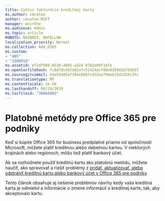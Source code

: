 ```yaml
---
title: Cyklus fakturácie kreditnej karty
ms.author: cmcatee
author: cmcatee-MSFT
manager: mnirkhe
ms.audience: Admin
ms.topic: article
ROBOTS: NOINDEX, NOFOLLOW
localization_priority: Normal
ms.collection: Adm_O365
ms.custom:
- "485"
- "1500018"
ms.assetid: ef2df989-8539-48b5-a324-97d2e09f14fe
ms.openlocfilehash: fc8d7dce6fdd1afc51424ecfd6e8359d2b793b6f
ms.sourcegitcommit: b3e55405af384e868fcd32ea794eb15d1356c3fc
ms.translationtype: MT
ms.contentlocale: sk-SK
ms.lasthandoff: 08/29/2019
ms.locfileid: "36664803"
---
```

# <a name="payment-methods-for-office-365-for-business"></a>Platobné metódy pre Office 365 pre podniky

Keď si kúpite Office 365 for business predplatné priamo od spoločnosti Microsoft, môžete platiť kreditnou alebo debetnou kartou. V niektorých krajinách alebo regiónoch, môžu tiež platiť bankový účet.
  
Ak sa rozhodnete použiť kreditnú kartu ako platobnú metódu, môžete naučiť, ako spravovať a riešiť problémy z [pridať, aktualizovať, alebo odstrániť kreditnú kartu alebo bankový účet v Office 365 pre podniky](https://docs.microsoft.com/office365/admin/subscriptions-and-billing/add-update-or-remove-credit-card-or-bank-account).
  
Tento článok obsahuje aj riešenie problémov návrhy kedy vaša kreditná karta je odmietol a informácie o zmene informácií o kreditnej karte, tak, aby akceptovalo kartu.